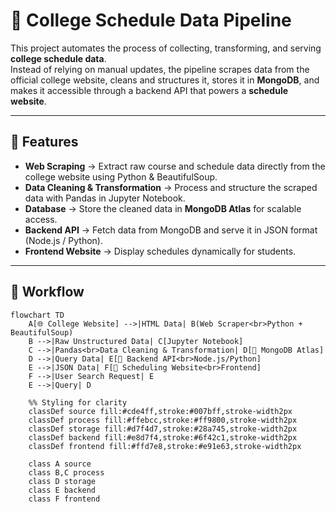 # 📌 College Schedule Data Pipeline  

This project automates the process of collecting, transforming, and serving **college schedule data**.  
Instead of relying on manual updates, the pipeline scrapes data from the official college website, cleans and structures it, stores it in **MongoDB**, and makes it accessible through a backend API that powers a **schedule website**.  

---

## 🚀 Features  
- **Web Scraping** → Extract raw course and schedule data directly from the college website using Python & BeautifulSoup.  
- **Data Cleaning & Transformation** → Process and structure the scraped data with Pandas in Jupyter Notebook.  
- **Database** → Store the cleaned data in **MongoDB Atlas** for scalable access.  
- **Backend API** → Fetch data from MongoDB and serve it in JSON format (Node.js / Python).  
- **Frontend Website** → Display schedules dynamically for students.  

---

## 🔄 Workflow  
```mermaid 
flowchart TD
    A[🌐 College Website] -->|HTML Data| B(Web Scraper<br>Python + BeautifulSoup)
    B -->|Raw Unstructured Data| C[Jupyter Notebook]
    C -->|Pandas<br>Data Cleaning & Transformation| D[💾 MongoDB Atlas]
    D -->|Query Data| E[🔧 Backend API<br>Node.js/Python]
    E -->|JSON Data| F[📅 Scheduling Website<br>Frontend]
    F -->|User Search Request| E
    E -->|Query| D

    %% Styling for clarity
    classDef source fill:#cde4ff,stroke:#007bff,stroke-width2px
    classDef process fill:#ffebcc,stroke:#ff9800,stroke-width2px
    classDef storage fill:#d7f4d7,stroke:#28a745,stroke-width2px
    classDef backend fill:#e8d7f4,stroke:#6f42c1,stroke-width2px
    classDef frontend fill:#ffd7e8,stroke:#e91e63,stroke-width2px

    class A source
    class B,C process
    class D storage
    class E backend
    class F frontend
